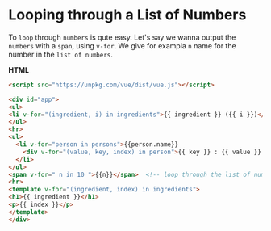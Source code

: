 # Looping through a List of Numbers

To `loop` through `numbers` is qute easy. Let's say we wanna output the `numbers` with a `span`, using `v-for`. We give for exampla `n` name for the number in the `list of numbers`. 

**HTML**

```html
<script src="https://unpkg.com/vue/dist/vue.js"></script>

<div id="app">
<ul>
<li v-for="(ingredient, i) in ingredients">{{ ingredient }} ({{ i }})</li>   
</ul>
<hr>
<ul>
  <li v-for="person in persons">{{person.name}}
    <div v-for="(value, key, index) in person">{{ key }} : {{ value }} ({{ index }})</div>  
  </li>                  
</ul>
<span v-for=" n in 10 ">{{n}}</span>  <!-- loop through the list of numbers -->
<hr>
<template v-for="(ingredient, index) in ingredients">  
<h1>{{ ingredient }}</h1>
<p>{{ index }}</p>
</template>
</div>
``` 